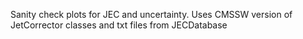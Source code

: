 Sanity check plots for JEC and uncertainty.
Uses CMSSW version of JetCorrector classes and txt files from JECDatabase